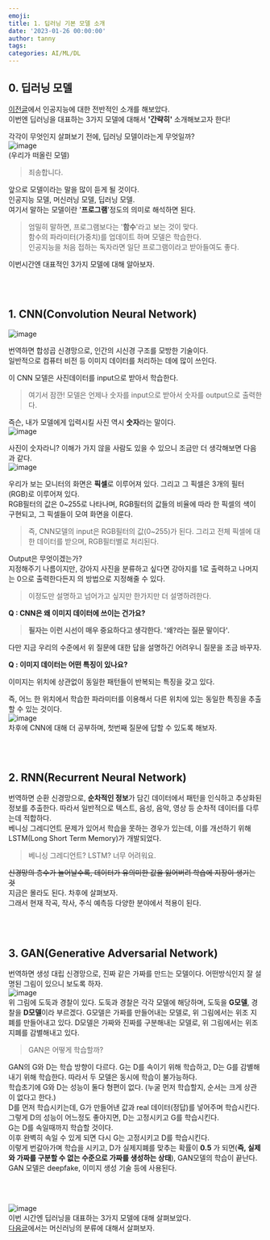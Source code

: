 ```yaml
---
emoji: 
title: 1. 딥러닝 기본 모델 소개
date: '2023-01-26 00:00:00'
author: tanny
tags: 
categories: AI/ML/DL
---
```


## 0. 딥러닝 모델
[이전글](https://tannybrown.github.io/ai/1/)에서 인공지능에 대한 전반적인 소개를 해보았다. <br>
이번엔 딥러닝을 대표하는 3가지 모델에 대해서 **'간략히'** 소개해보고자 한다! <br>


각각이 무엇인지 살펴보기 전에, 딥러닝 모델이라는게 무엇일까? <br>
![image](https://user-images.githubusercontent.com/121401159/214604573-31383ec6-316a-4329-8afc-ed26cc5b225c.png)<br>
<a>(우리가 떠올린 모델)</a>
  
> 죄송합니다.

앞으로 모델이라는 말을 많이 듣게 될 것이다.<br>
인공지능 모델, 머신러닝 모델, 딥러닝 모델. <br>
여기서 말하는 모델이란 '**프로그램**'정도의 의미로 해석하면 된다. <br>
> 엄밀히 말하면, 프로그램보다는 '**함수**'라고 보는 것이 맞다.<br>
> 함수의 파라미터(가중치)를 업데이트 하며 모델은 학습한다.<br>
> 인공지능을 처음 접하는 독자라면 일단 프로그램이라고 받아들여도 좋다.


이번시간엔 대표적인 3가지 모델에 대해 알아보자.

<br><br>
## 1. CNN(Convolution Neural Network)
![image](https://user-images.githubusercontent.com/121401159/214606928-f0a82073-ece0-4aec-809f-bec7ee9bb606.png)<br>

번역하면 합성곱 신경망으로, 인간의 시신경 구조를 모방한 기술이다.<br>
일반적으로 컴퓨터 비전 등 이미지 데이터를 처리하는 데에 많이 쓰인다.

이 CNN 모델은 사진데이터를 input으로 받아서 학습한다.
> 여기서 잠깐! 모델은 언제나 숫자를 input으로 받아서 숫자를 output으로 출력한다.


즉슨, 내가 모델에게 입력시킬 사진 역시 **숫자**라는 말이다.<br>
![image](https://user-images.githubusercontent.com/121401159/214620268-a93ffe75-9ec1-4455-8a9d-462bd0ec13e2.png)<br>

사진이 숫자라니? 이해가 가지 않을 사람도 있을 수 있으니 조금만 더 생각해보면 다음과 같다.<br>
![image](https://user-images.githubusercontent.com/121401159/214626364-98147c6f-e866-4ec7-b958-d66d1f6b1b11.png)<br>

우리가 보는 모니터의 화면은 **픽셀**로 이루어져 있다. 그리고 그 픽셀은 3개의 필터(RGB)로 이루어져 있다.<br>
RGB필터의 값은 0~255로 나타나며, RGB필터의 값들의 비율에 따라 한 픽셀의 색이 구현되고, 그 픽셀들이 모여 화면을 이룬다.
> 즉, CNN모델의 input은 RGB필터의 값(0~255)가 된다. 그리고 전체 픽셀에 대한 데이터를 받으며, RGB필터별로 처리된다.

Output은 무엇이겠는가?<br>
지정해주기 나름이지만, 강아지 사진을 분류하고 싶다면 강아지를 1로 출력하고 나머지는 0으로 출력한다든지 의 방법으로 지정해줄 수 있다.

> 이정도만 설명하고 넘어가고 싶지만 한가지만 더 설명하려한다.


**Q : CNN은 왜 이미지 데이터에 쓰이는 건가요?**

> **필자는 이런 시선이 매우 중요하다고 생각한다.   '왜?라는 질문 말이다'.**

다만 지금 우리의 수준에서 위 질문에 대한 답을 설명하긴 어려우니 질문을 조금 바꾸자.<br>

**Q : 이미지 데이터는 어떤 특징이 있나요?**<br>

이미지는 위치에 상관없이 동일한 패턴들이 반복되는 특징을 갖고 있다. 

즉, 어느 한 위치에서 학습한 파라미터를 이용해서 다른 위치에 있는 동일한 특징을 추출할 수 있는 것이다.<br>
![image](https://user-images.githubusercontent.com/121401159/214611292-62b48317-3723-434d-b083-cdac3288aa1e.png) <br>
차후에 CNN에 대해 더 공부하며, 첫번째 질문에 답할 수 있도록 해보자.




<br><br>
## 2. RNN(Recurrent Neural Network)

번역하면 순환 신경망으로, **순차적인 정보**가 담긴 데이터에서 패턴을 인식하고 추상화된 정보를 추출한다.
따라서 일반적으로 텍스트, 음성, 음악, 영상 등 순차적 데이터를 다루는데 적합하다.<br>
베니싱 그레디언트 문제가 있어서 학습을 못하는 경우가 있는데, 이를 개선하기 위해 LSTM(Long Short Term Memory)가 개발되었다.<br>
> 베니싱 그레디언트? LSTM? 너무 어려워요.


~~신경망의 층수가 늘어날수록, 데이터가 유의미한 값을 잃어버려 학습에 지장이 생기는 것~~<br>
지금은 몰라도 된다. 차후에 살펴보자.<br>
그래서 현재 작곡, 작사, 주식 예측등 다양한 분야에서 적용이 된다.


<br><br>
## 3. GAN(Generative Adversarial Network)
번역하면 생성 대립 신경망으로, 진짜 같은 가짜를 만드는 모델이다.
어떤방식인지 잘 설명된 그림이 있으니 보도록 하자.<br>
![image](https://user-images.githubusercontent.com/121401159/214604094-d6d76500-f31e-485a-baab-0c2f0dd091e3.png)<br>
위 그림에 도둑과 경찰이 있다. 도둑과 경찰은 각각 모델에 해당하며, 도둑을 **G모델**, 경찰을 **D모델**이라 부르겠다.
G모델은 가짜를 만들어내는 모델로, 위 그림에서는 위조 지폐를 만들어내고 있다. D모델은 가짜와 진짜를 구분해내는 모델로, 위 그림에서는 위조 지폐를 감별해내고 있다.<br>
> GAN은 어떻게 학습할까?<br>


GAN의 G와 D는 학습 방향이 다르다. G는 D를 속이기 위해 학습하고, D는 G를 감별해내기 위해 학습한다. 따라서 두 모델은 동시에 학습이 불가능하다.<br>
학습초기에 G와 D는 성능이 둘다 형편이 없다. (누굴 먼저 학습할지, 순서는 크게 상관이 없다고 한다.)<br>D를 먼저 학습시키는데, G가 만들어낸 값과 real 데이터(정답)를 넣어주며 학습시킨다.<br>그렇게 D의 성능이 어느정도 좋아지면, D는 고정시키고 G를 학습시킨다.<br>G는 D를 속일때까지 학습할 것이다.<br>이후 완벽히 속일 수 있게 되면 다시 G는 고정시키고 D를 학습시킨다.<br>이렇게 번갈아가며 학습을 시키고, D가 실제지폐를 맞추는 확률이 **0.5** 가 되면(**즉, 실제와 가짜를 구분할 수 없는 수준으로 가짜를 생성하는 상태**), GAN모델의 학습이 끝난다.<br>
GAN 모델은 deepfake, 이미지 생성 기술 등에 사용된다. <br>





<br><br>

![image](https://user-images.githubusercontent.com/121401159/214604332-788f93ab-6517-4f54-9f0e-da45d967e7fe.png)<br>
이번 시간엔 딥러닝을 대표하는 3가지 모델에 대해 살펴보았다. <br>
[다음글](https://tannybrown.github.io/ai/3/)에서는 머신러닝의 분류에 대해서 살펴보자.

```toc

```
